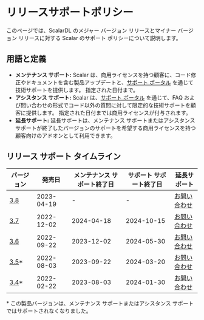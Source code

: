 # リリースサポートポリシー

このページでは、ScalarDL のメジャー バージョン リリースとマイナー バージョン リリースに対する Scalar のサポート ポリシーについて説明します。

## 用語と定義

- **メンテナンス サポート:** Scalar は、商用ライセンスを持つ顧客に、コード修正やドキュメントを含む製品アップデートと、[サポート ポータル](https://support.scalar-labs.com/) を通じて技術サポートを提供します。 指定された日付まで。
- **アシスタンス サポート:** Scalar は、[サポート ポータル](https://support.scalar-labs.com/) を通じて、FAQ および問い合わせの形式でコード以外の質問に対して限定的な技術サポートを顧客に提供します。 指定された日付までは商用ライセンスが付与されます。
- **延長サポート:** 延長サポートは、メンテナンス サポートまたはアシスタンス サポートが終了したバージョンのサポートを希望する商用ライセンスを持つ顧客向けのアドオンとして利用できます。

## リリース サポート タイムライン

<table>
  <thead>
    <tr>
      <th>バージョン</th>
      <th>発売日</th>
      <th>メンテナンス サポート終了日</th>
      <th>サポート サポート終了日</th>
      <th>延長サポート</th>
    </tr>
  </thead>
  <tbody>
    <tr>
      <td><a href="/docs/releases/release-3.8#v380">3.8</a></td>
      <td>2023-04-19</td>
      <td>-</td>
      <td>-</td>
      <td><a href="https://scalar-labs.com/en/contact">お問い合わせ</a></td>
    </tr>
    <tr>
      <td><a href="/docs/releases/release-3.7#v370">3.7</a></td>
      <td>2022-12-02</td>
      <td>2024-04-18</td>
      <td>2024-10-15</td>
      <td><a href="https://scalar-labs.com/en/contact">お問い合わせ</a></td>
    </tr>
    <tr>
      <td><a href="/docs/releases/release-3.6#v360">3.6</a></td>
      <td>2022-09-22</td>
      <td>2023-12-02</td>
      <td>2024-05-30</td>
      <td><a href="https://scalar-labs.com/en/contact">お問い合わせ</a></td>
    </tr>
    <tr class="version-out-of-support">
      <td><a href="/docs/releases/release-3.5#v350">3.5</a>*</td>
      <td>2022-08-03</td>
      <td>2023-09-22</td>
      <td>2024-03-20</td>
      <td><a href="https://scalar-labs.com/en/contact">お問い合わせ</a></td>
    </tr>
    <tr class="version-out-of-support">
      <td><a href="/docs/releases/release-3.4#v340">3.4</a>*</td>
      <td>2022-02-22</td>
      <td>2023-08-03</td>
      <td>2024-01-30</td>
      <td><a href="https://scalar-labs.com/en/contact">お問い合わせ</a></td>
    </tr>
  </tbody>
</table>

&#42; この製品バージョンは、メンテナンス サポートまたはアシスタンス サポートではサポートされなくなりました。
